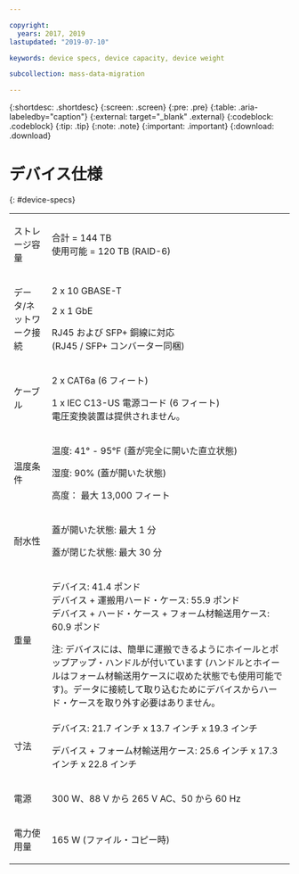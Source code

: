 ```yaml
---

copyright:
  years: 2017, 2019
lastupdated: "2019-07-10"

keywords: device specs, device capacity, device weight

subcollection: mass-data-migration

---
```


{:shortdesc: .shortdesc}
{:screen: .screen}
{:pre: .pre}
{:table: .aria-labeledby="caption"}
{:external: target="_blank" .external}
{:codeblock: .codeblock}
{:tip: .tip}
{:note: .note}
{:important: .important}
{:download: .download}

# デバイス仕様
{: #device-specs}

<table role="presentation">
        <colgroup>
          <col/>
          <col/>
        </colgroup>
          <tr>
            <td><p>ストレージ容量</p></td>
            <td>
              <p>合計 = 144 TB<br/>使用可能 = 120 TB (RAID-6)</p>
            </td>
          </tr>
          <tr>
            <td><p>データ/ネットワーク接続</p></td>
            <td>
              <p>2 x 10 GBASE-T</p>
              <p>2 x 1 GbE</p>
              <p>RJ45 および SFP+ 銅線に対応 <br/> (RJ45 / SFP+ コンバーター同梱)</p>
            </td>
          </tr>
          <tr>
            <td><p>ケーブル</p></td>
            <td>
              <p>2 x CAT6a (6 フィート)</p>
              <p>1 x IEC C13-US 電源コード (6 フィート) <br/>電圧変換装置は提供されません。</p>
            </td>
          </tr>
          <tr>
            <td><p>温度条件</p></td>
            <td>
              <p>温度: 41° - 95°F (蓋が完全に開いた直立状態)</p>
              <p>湿度: 90% (蓋が開いた状態)</p>
              <p>高度： 最大 13,000 フィート</p>
            </td>
          </tr>
          <tr>
            <td><p>耐水性</p></td>
            <td>
              <p>蓋が開いた状態: 最大 1 分</p>
              <p>蓋が閉じた状態: 最大 30 分</p>
            </td>
          </tr>
          <tr>
            <td><p>重量</p></td>
            <td>
              <p>デバイス: 41.4 ポンド</br>デバイス + 運搬用ハード・ケース: 55.9 ポンド<br/>デバイス + ハード・ケース + フォーム材輸送用ケース: 60.9 ポンド</p>
              注: デバイスには、簡単に運搬できるようにホイールとポップアップ・ハンドルが付いています (ハンドルとホイールはフォーム材輸送用ケースに収めた状態でも使用可能です)。データに接続して取り込むためにデバイスからハード・ケースを取り外す必要はありません。
            </td>
          </tr>
          <tr>
            <td><p>寸法</p></td>
            <td>
              <p>デバイス: 21.7 インチ x 13.7 インチ x 19.3 インチ</p>
              <p>デバイス + フォーム材輸送用ケース: 25.6 インチ x 17.3 インチ x 22.8 インチ</p>
            </td>
          </tr>
          <tr>
            <td><p>電源</p></td>
            <td>
              <p>300 W、88 V から 265 V AC、50 から 60 Hz</p>
            </td>
          </tr>
          <tr>
            <td><p>電力使用量</p></td>
            <td>
              <p>165 W (ファイル・コピー時)</p>
            </td>
          </tr>
</table>
